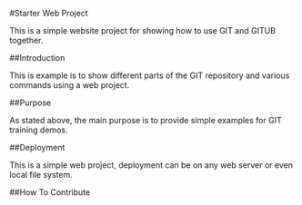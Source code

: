 #Starter Web Project

This is a simple website project for showing how to use GIT and GITUB together.

##Introduction

This is example is to show different parts of the GIT repository and various commands using a web project.

##Purpose

As stated above, the main purpose is to provide simple examples for GIT training demos.

##Deployment

This is a simple web project, deployment can be on any web server or even local file system.

##How To Contribute